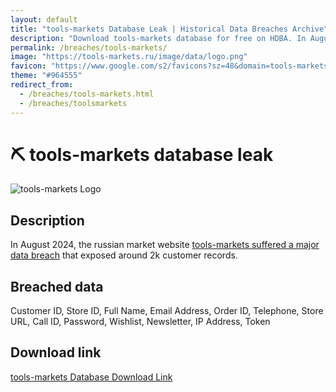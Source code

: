 ```yaml
---
layout: default
title: "tools-markets Database Leak | Historical Data Breaches Archive"
description: "Download tools-markets database for free on HDBA. In August 2024, the russian market website tools-markets suffered a major data breach that exposed around 2k customer records."
permalink: /breaches/tools-markets/
image: "https://tools-markets.ru/image/data/logo.png"
favicon: "https://www.google.com/s2/favicons?sz=48&domain=tools-markets.ru"
theme: "#964555"
redirect_from:
  - /breaches/tools-markets.html
  - /breaches/toolsmarkets
---
```


# ⛏️ tools-markets database leak

![tools-markets Logo](https://tools-markets.ru/image/data/logo.png)

## Description

In August 2024, the russian market website <a href="https://redirect.trace.rip/?url=https://darkwebinformer.com/anonmoose-allegedly-leaked-toolsmarkets-database/" target="_blank" rel="noopener">tools-markets suffered a major data breach</a> that exposed around 2k customer records.

## Breached data

Customer ID, Store ID, Full Name, Email Address, Order ID, Telephone, Store URL, Call ID, Password, Wishlist, Newsletter, IP Address, Token

## Download link

[tools-markets Database Download Link](https://redirect.trace.rip/?url=https://buzzheavier.com/cuk7jj9y3iya)